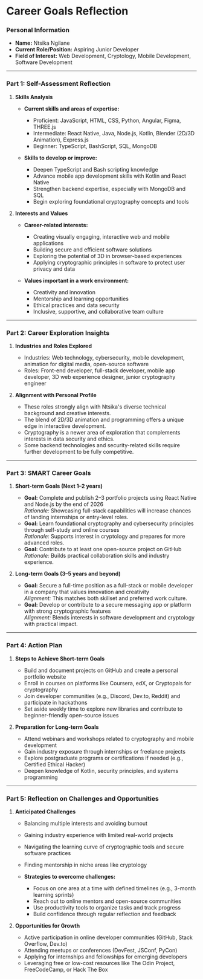 
# Career Goals Reflection

### Personal Information

- **Name:** Ntsika Ngilane  
- **Current Role/Position:** Aspiring Junior Developer  
- **Field of Interest:** Web Development, Cryptology, Mobile Development, Software Development

---

### Part 1: Self-Assessment Reflection

1. **Skills Analysis**

   - **Current skills and areas of expertise:**
     - Proficient: JavaScript, HTML, CSS, Python, Angular, Figma, THREE.js
     - Intermediate: React Native, Java, Node.js, Kotlin, Blender (2D/3D Animation), Express.js
     - Beginner: TypeScript, BashScript, SQL, MongoDB

   - **Skills to develop or improve:**
     - Deepen TypeScript and Bash scripting knowledge
     - Advance mobile app development skills with Kotlin and React Native
     - Strengthen backend expertise, especially with MongoDB and SQL
     - Begin exploring foundational cryptography concepts and tools

2. **Interests and Values**

   - **Career-related interests:**
     - Creating visually engaging, interactive web and mobile applications  
     - Building secure and efficient software solutions  
     - Exploring the potential of 3D in browser-based experiences  
     - Applying cryptographic principles in software to protect user privacy and data  

   - **Values important in a work environment:**
     - Creativity and innovation  
     - Mentorship and learning opportunities  
     - Ethical practices and data security  
     - Inclusive, supportive, and collaborative team culture  

---

### Part 2: Career Exploration Insights

1. **Industries and Roles Explored**
   - Industries: Web technology, cybersecurity, mobile development, animation for digital media, open-source software
   - Roles: Front-end developer, full-stack developer, mobile app developer, 3D web experience designer, junior cryptography engineer

2. **Alignment with Personal Profile**
   - These roles strongly align with Ntsika's diverse technical background and creative interests.
   - The blend of 2D/3D animation and programming offers a unique edge in interactive development.
   - Cryptography is a newer area of exploration that complements interests in data security and ethics.
   - Some backend technologies and security-related skills require further development to be fully competitive.

---

### Part 3: SMART Career Goals

1. **Short-term Goals (Next 1–2 years)**

   - **Goal:** Complete and publish 2–3 portfolio projects using React Native and Node.js by the end of 2026  
     *Rationale:* Showcasing full-stack capabilities will increase chances of landing internships or entry-level roles.
   - **Goal:** Learn foundational cryptography and cybersecurity principles through self-study and online courses  
     *Rationale:* Supports interest in cryptology and prepares for more advanced roles.
   - **Goal:** Contribute to at least one open-source project on GitHub  
     *Rationale:* Builds practical collaboration skills and industry experience.

2. **Long-term Goals (3–5 years and beyond)**

   - **Goal:** Secure a full-time position as a full-stack or mobile developer in a company that values innovation and creativity  
     *Alignment:* This matches both skillset and preferred work culture.
   - **Goal:** Develop or contribute to a secure messaging app or platform with strong cryptographic features  
     *Alignment:* Blends interests in software development and cryptology with practical impact.

---

### Part 4: Action Plan

1. **Steps to Achieve Short-term Goals**
   - Build and document projects on GitHub and create a personal portfolio website  
   - Enroll in courses on platforms like Coursera, edX, or Cryptopals for cryptography  
   - Join developer communities (e.g., Discord, Dev.to, Reddit) and participate in hackathons  
   - Set aside weekly time to explore new libraries and contribute to beginner-friendly open-source issues

2. **Preparation for Long-term Goals**
   - Attend webinars and workshops related to cryptography and mobile development  
   - Gain industry exposure through internships or freelance projects  
   - Explore postgraduate programs or certifications if needed (e.g., Certified Ethical Hacker)  
   - Deepen knowledge of Kotlin, security principles, and systems programming

---

### Part 5: Reflection on Challenges and Opportunities

1. **Anticipated Challenges**
   - Balancing multiple interests and avoiding burnout  
   - Gaining industry experience with limited real-world projects  
   - Navigating the learning curve of cryptographic tools and secure software practices  
   - Finding mentorship in niche areas like cryptology

   - **Strategies to overcome challenges:**
     - Focus on one area at a time with defined timelines (e.g., 3-month learning sprints)  
     - Reach out to online mentors and open-source communities  
     - Use productivity tools to organize tasks and track progress  
     - Build confidence through regular reflection and feedback

2. **Opportunities for Growth**
   - Active participation in online developer communities (GitHub, Stack Overflow, Dev.to)  
   - Attending meetups or conferences (DevFest, JSConf, PyCon)  
   - Applying for internships and fellowships for emerging developers  
   - Leveraging free or low-cost resources like The Odin Project, FreeCodeCamp, or Hack The Box

